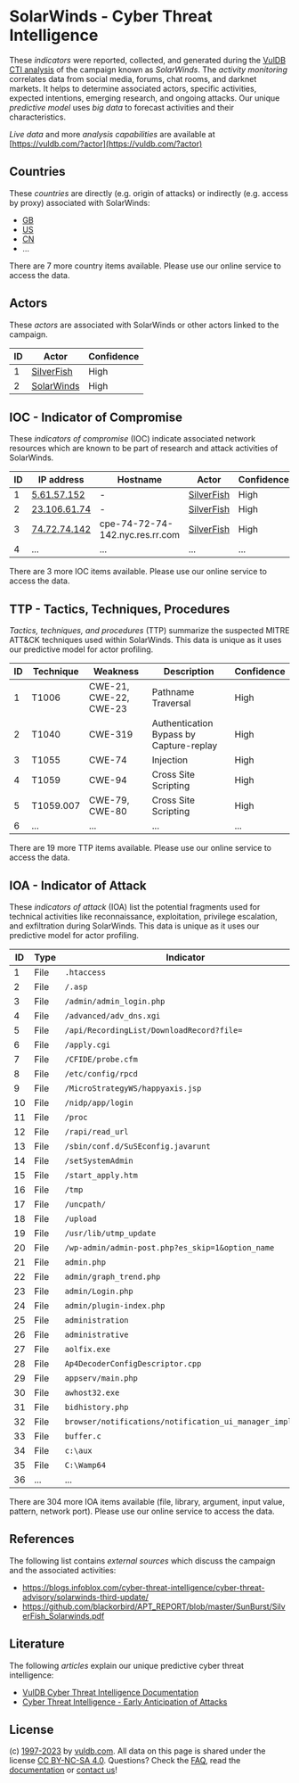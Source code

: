 # SolarWinds - Cyber Threat Intelligence

These _indicators_ were reported, collected, and generated during the [VulDB CTI analysis](https://vuldb.com/?kb.cti) of the campaign known as _SolarWinds_. The _activity monitoring_ correlates data from social media, forums, chat rooms, and darknet markets. It helps to determine associated actors, specific activities, expected intentions, emerging research, and ongoing attacks. Our unique _predictive model_ uses _big data_ to forecast activities and their characteristics.

_Live data_ and more _analysis capabilities_ are available at [https://vuldb.com/?actor](https://vuldb.com/?actor)

## Countries

These _countries_ are directly (e.g. origin of attacks) or indirectly (e.g. access by proxy) associated with SolarWinds:

* [GB](https://vuldb.com/?country.gb)
* [US](https://vuldb.com/?country.us)
* [CN](https://vuldb.com/?country.cn)
* ...

There are 7 more country items available. Please use our online service to access the data.

## Actors

These _actors_ are associated with SolarWinds or other actors linked to the campaign.

ID | Actor | Confidence
-- | ----- | ----------
1 | [SilverFish](https://vuldb.com/?actor.silverfish) | High
2 | [SolarWinds](https://vuldb.com/?actor.solarwinds) | High

## IOC - Indicator of Compromise

These _indicators of compromise_ (IOC) indicate associated network resources which are known to be part of research and attack activities of SolarWinds.

ID | IP address | Hostname | Actor | Confidence
-- | ---------- | -------- | ----- | ----------
1 | [5.61.57.152](https://vuldb.com/?ip.5.61.57.152) | - | [SilverFish](https://vuldb.com/?actor.silverfish) | High
2 | [23.106.61.74](https://vuldb.com/?ip.23.106.61.74) | - | [SilverFish](https://vuldb.com/?actor.silverfish) | High
3 | [74.72.74.142](https://vuldb.com/?ip.74.72.74.142) | cpe-74-72-74-142.nyc.res.rr.com | [SilverFish](https://vuldb.com/?actor.silverfish) | High
4 | ... | ... | ... | ...

There are 3 more IOC items available. Please use our online service to access the data.

## TTP - Tactics, Techniques, Procedures

_Tactics, techniques, and procedures_ (TTP) summarize the suspected MITRE ATT&CK techniques used within SolarWinds. This data is unique as it uses our predictive model for actor profiling.

ID | Technique | Weakness | Description | Confidence
-- | --------- | -------- | ----------- | ----------
1 | T1006 | CWE-21, CWE-22, CWE-23 | Pathname Traversal | High
2 | T1040 | CWE-319 | Authentication Bypass by Capture-replay | High
3 | T1055 | CWE-74 | Injection | High
4 | T1059 | CWE-94 | Cross Site Scripting | High
5 | T1059.007 | CWE-79, CWE-80 | Cross Site Scripting | High
6 | ... | ... | ... | ...

There are 19 more TTP items available. Please use our online service to access the data.

## IOA - Indicator of Attack

These _indicators of attack_ (IOA) list the potential fragments used for technical activities like reconnaissance, exploitation, privilege escalation, and exfiltration during SolarWinds. This data is unique as it uses our predictive model for actor profiling.

ID | Type | Indicator | Confidence
-- | ---- | --------- | ----------
1 | File | `.htaccess` | Medium
2 | File | `/.asp` | Low
3 | File | `/admin/admin_login.php` | High
4 | File | `/advanced/adv_dns.xgi` | High
5 | File | `/api/RecordingList/DownloadRecord?file=` | High
6 | File | `/apply.cgi` | Medium
7 | File | `/CFIDE/probe.cfm` | High
8 | File | `/etc/config/rpcd` | High
9 | File | `/MicroStrategyWS/happyaxis.jsp` | High
10 | File | `/nidp/app/login` | High
11 | File | `/proc` | Low
12 | File | `/rapi/read_url` | High
13 | File | `/sbin/conf.d/SuSEconfig.javarunt` | High
14 | File | `/setSystemAdmin` | High
15 | File | `/start_apply.htm` | High
16 | File | `/tmp` | Low
17 | File | `/uncpath/` | Medium
18 | File | `/upload` | Low
19 | File | `/usr/lib/utmp_update` | High
20 | File | `/wp-admin/admin-post.php?es_skip=1&option_name` | High
21 | File | `admin.php` | Medium
22 | File | `admin/graph_trend.php` | High
23 | File | `admin/Login.php` | High
24 | File | `admin/plugin-index.php` | High
25 | File | `administration` | High
26 | File | `administrative` | High
27 | File | `aolfix.exe` | Medium
28 | File | `Ap4DecoderConfigDescriptor.cpp` | High
29 | File | `appserv/main.php` | High
30 | File | `awhost32.exe` | Medium
31 | File | `bidhistory.php` | High
32 | File | `browser/notifications/notification_ui_manager_impl.cc` | High
33 | File | `buffer.c` | Medium
34 | File | `c:\aux` | Low
35 | File | `C:\Wamp64` | Medium
36 | ... | ... | ...

There are 304 more IOA items available (file, library, argument, input value, pattern, network port). Please use our online service to access the data.

## References

The following list contains _external sources_ which discuss the campaign and the associated activities:

* https://blogs.infoblox.com/cyber-threat-intelligence/cyber-threat-advisory/solarwinds-third-update/
* https://github.com/blackorbird/APT_REPORT/blob/master/SunBurst/SilverFish_Solarwinds.pdf

## Literature

The following _articles_ explain our unique predictive cyber threat intelligence:

* [VulDB Cyber Threat Intelligence Documentation](https://vuldb.com/?kb.cti)
* [Cyber Threat Intelligence - Early Anticipation of Attacks](https://www.scip.ch/en/?labs.20201022)

## License

(c) [1997-2023](https://vuldb.com/?kb.changelog) by [vuldb.com](https://vuldb.com/?kb.about). All data on this page is shared under the license [CC BY-NC-SA 4.0](https://creativecommons.org/licenses/by-nc-sa/4.0/). Questions? Check the [FAQ](https://vuldb.com/?kb.faq), read the [documentation](https://vuldb.com/?kb) or [contact us](https://vuldb.com/?contact)!
